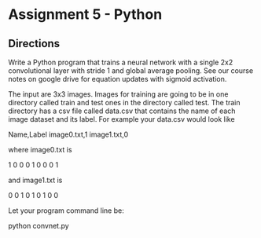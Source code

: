 # Assignment 5 - Python

## Directions
Write a Python program that trains a neural network with a single 2x2
convolutional layer with stride 1 and global average pooling. See
our course notes on google drive for equation updates with sigmoid
activation. 

The input are 3x3 images. Images for training are going to be in
one directory called train and test ones in the directory called
test. The train directory has a csv file called data.csv that contains
the name of each image dataset and its label. For example your data.csv
would look like

Name,Label
image0.txt,1
image1.txt,0

where image0.txt is 

1 0 0
0 1 0
0 0 1

and image1.txt is 

0 0 1
0 1 0
1 0 0

Let your program command line be:

python convnet.py <train> <test> 

